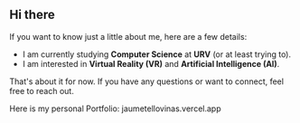 ## Hi there

If you want to know just a little about me, here are a few details:

- I am currently studying **Computer Science** at **URV** (or at least trying to).
- I am interested in **Virtual Reality (VR)** and **Artificial Intelligence (AI)**.

That's about it for now. If you have any questions or want to connect, feel free to reach out.

Here is my personal Portfolio: jaumetellovinas.vercel.app
